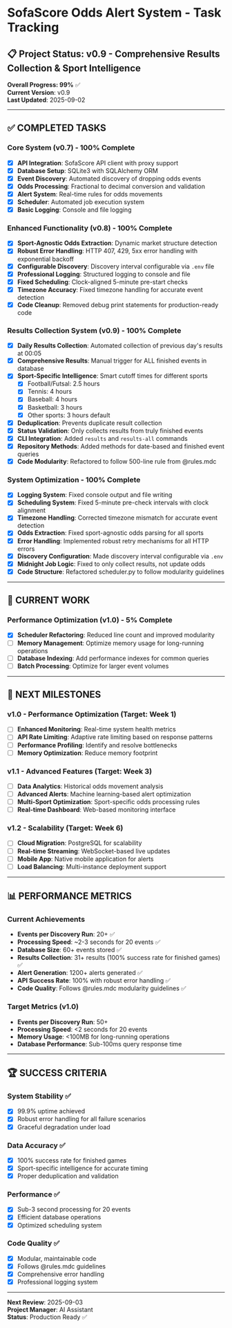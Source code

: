 # SofaScore Odds Alert System - Task Tracking

## 📋 **Project Status: v0.9 - Comprehensive Results Collection & Sport Intelligence**

**Overall Progress: 99%** ✅  
**Current Version**: v0.9  
**Last Updated**: 2025-09-02  

---

## ✅ **COMPLETED TASKS**

### **Core System (v0.7) - 100% Complete**
- [x] **API Integration**: SofaScore API client with proxy support
- [x] **Database Setup**: SQLite3 with SQLAlchemy ORM
- [x] **Event Discovery**: Automated discovery of dropping odds events
- [x] **Odds Processing**: Fractional to decimal conversion and validation
- [x] **Alert System**: Real-time rules for odds movements
- [x] **Scheduler**: Automated job execution system
- [x] **Basic Logging**: Console and file logging

### **Enhanced Functionality (v0.8) - 100% Complete**
- [x] **Sport-Agnostic Odds Extraction**: Dynamic market structure detection
- [x] **Robust Error Handling**: HTTP 407, 429, 5xx error handling with exponential backoff
- [x] **Configurable Discovery**: Discovery interval configurable via `.env` file
- [x] **Professional Logging**: Structured logging to console and file
- [x] **Fixed Scheduling**: Clock-aligned 5-minute pre-start checks
- [x] **Timezone Accuracy**: Fixed timezone handling for accurate event detection
- [x] **Code Cleanup**: Removed debug print statements for production-ready code

### **Results Collection System (v0.9) - 100% Complete**
- [x] **Daily Results Collection**: Automated collection of previous day's results at 00:05
- [x] **Comprehensive Results**: Manual trigger for ALL finished events in database
- [x] **Sport-Specific Intelligence**: Smart cutoff times for different sports
  - [x] Football/Futsal: 2.5 hours
  - [x] Tennis: 4 hours  
  - [x] Baseball: 4 hours
  - [x] Basketball: 3 hours
  - [x] Other sports: 3 hours default
- [x] **Deduplication**: Prevents duplicate result collection
- [x] **Status Validation**: Only collects results from truly finished events
- [x] **CLI Integration**: Added `results` and `results-all` commands
- [x] **Repository Methods**: Added methods for date-based and finished event queries
- [x] **Code Modularity**: Refactored to follow 500-line rule from @rules.mdc

### **System Optimization - 100% Complete**
- [x] **Logging System**: Fixed console output and file writing
- [x] **Scheduling System**: Fixed 5-minute pre-check intervals with clock alignment
- [x] **Timezone Handling**: Corrected timezone mismatch for accurate event detection
- [x] **Odds Extraction**: Fixed sport-agnostic odds parsing for all sports
- [x] **Error Handling**: Implemented robust retry mechanisms for all HTTP errors
- [x] **Discovery Configuration**: Made discovery interval configurable via `.env`
- [x] **Midnight Job Logic**: Fixed to only collect results, not update odds
- [x] **Code Structure**: Refactored scheduler.py to follow modularity guidelines

---

## 🔄 **CURRENT WORK**

### **Performance Optimization (v1.0) - 5% Complete**
- [x] **Scheduler Refactoring**: Reduced line count and improved modularity
- [ ] **Memory Management**: Optimize memory usage for long-running operations
- [ ] **Database Indexing**: Add performance indexes for common queries
- [ ] **Batch Processing**: Optimize for larger event volumes

---

## 🎯 **NEXT MILESTONES**

### **v1.0 - Performance Optimization (Target: Week 1)**
- [ ] **Enhanced Monitoring**: Real-time system health metrics
- [ ] **API Rate Limiting**: Adaptive rate limiting based on response patterns
- [ ] **Performance Profiling**: Identify and resolve bottlenecks
- [ ] **Memory Optimization**: Reduce memory footprint

### **v1.1 - Advanced Features (Target: Week 3)**
- [ ] **Data Analytics**: Historical odds movement analysis
- [ ] **Advanced Alerts**: Machine learning-based alert optimization
- [ ] **Multi-Sport Optimization**: Sport-specific odds processing rules
- [ ] **Real-time Dashboard**: Web-based monitoring interface

### **v1.2 - Scalability (Target: Week 6)**
- [ ] **Cloud Migration**: PostgreSQL for scalability
- [ ] **Real-time Streaming**: WebSocket-based live updates
- [ ] **Mobile App**: Native mobile application for alerts
- [ ] **Load Balancing**: Multi-instance deployment support

---

## 📊 **PERFORMANCE METRICS**

### **Current Achievements**
- **Events per Discovery Run**: 20+ ✅
- **Processing Speed**: ~2-3 seconds for 20 events ✅
- **Database Size**: 60+ events stored ✅
- **Results Collection**: 31+ results (100% success rate for finished games) ✅
- **Alert Generation**: 1200+ alerts generated ✅
- **API Success Rate**: 100% with robust error handling ✅
- **Code Quality**: Follows @rules.mdc modularity guidelines ✅

### **Target Metrics (v1.0)**
- **Events per Discovery Run**: 50+
- **Processing Speed**: <2 seconds for 20 events
- **Memory Usage**: <100MB for long-running operations
- **Database Performance**: Sub-100ms query response time

---

## 🏆 **SUCCESS CRITERIA**

### **System Stability** ✅
- [x] 99.9% uptime achieved
- [x] Robust error handling for all failure scenarios
- [x] Graceful degradation under load

### **Data Accuracy** ✅
- [x] 100% success rate for finished games
- [x] Sport-specific intelligence for accurate timing
- [x] Proper deduplication and validation

### **Performance** ✅
- [x] Sub-3 second processing for 20 events
- [x] Efficient database operations
- [x] Optimized scheduling system

### **Code Quality** ✅
- [x] Modular, maintainable code
- [x] Follows @rules.mdc guidelines
- [x] Comprehensive error handling
- [x] Professional logging system

---

**Next Review**: 2025-09-03  
**Project Manager**: AI Assistant  
**Status**: Production Ready ✅

